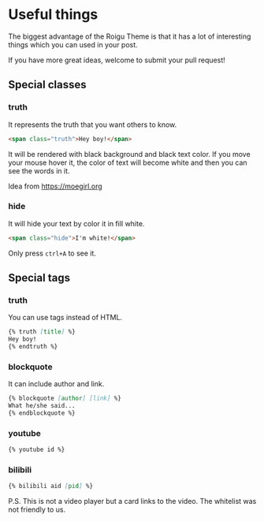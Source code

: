 # Useful things

The biggest advantage of the Roigu Theme is that it has a lot of interesting things which you can used in your post.

If you have more great ideas, welcome to submit your pull request!

## Special classes

### truth

It represents the truth that you want others to know.

```markdown
<span class="truth">Hey boy!</span>
```

It will be rendered with black background and black text color. If you move your mouse hover it, the color of text will become white and then you can see the words in it.

Idea from <https://moegirl.org>

### hide

It will hide your text by color it in fill white.

```markdown
<span class="hide">I'm white!</span>
```

Only press `ctrl+A` to see it.

## Special tags

### truth

You can use tags instead of HTML.

```markdown
{% truth [title] %}
Hey boy!
{% endtruth %}
```

### blockquote

It can include author and link.

```markdown
{% blockquote [author] [link] %}
What he/she said...
{% endblockquote %}
```

### youtube

```markdown
{% youtube id %}
```

### bilibili

```markdown
{% bilibili aid [pid] %}
```

P.S. This is not a video player but a card links to the video. The whitelist was not friendly to us.
